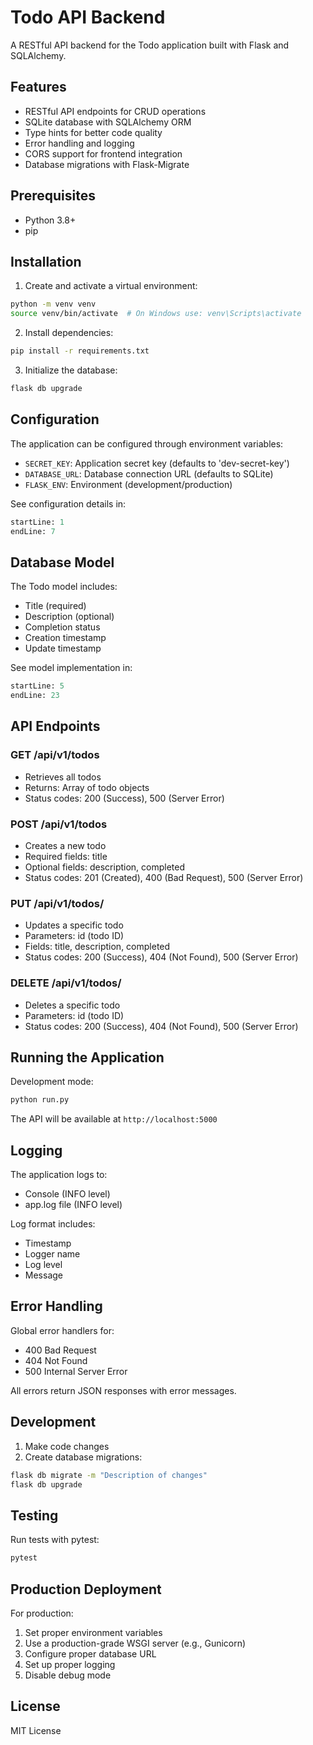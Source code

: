 # Todo API Backend

A RESTful API backend for the Todo application built with Flask and SQLAlchemy.

## Features

- RESTful API endpoints for CRUD operations
- SQLite database with SQLAlchemy ORM
- Type hints for better code quality
- Error handling and logging
- CORS support for frontend integration
- Database migrations with Flask-Migrate

## Prerequisites

- Python 3.8+
- pip

## Installation

1. Create and activate a virtual environment:
```bash
python -m venv venv
source venv/bin/activate  # On Windows use: venv\Scripts\activate
```

2. Install dependencies:
```bash
pip install -r requirements.txt
```

3. Initialize the database:
```bash
flask db upgrade
```

## Configuration

The application can be configured through environment variables:
- `SECRET_KEY`: Application secret key (defaults to 'dev-secret-key')
- `DATABASE_URL`: Database connection URL (defaults to SQLite)
- `FLASK_ENV`: Environment (development/production)

See configuration details in:
```python:todo-api/app/config.py
startLine: 1
endLine: 7
```

## Database Model

The Todo model includes:
- Title (required)
- Description (optional)
- Completion status
- Creation timestamp
- Update timestamp

See model implementation in:
```python:todo-api/app/models.py
startLine: 5
endLine: 23
```

## API Endpoints

### GET /api/v1/todos
- Retrieves all todos
- Returns: Array of todo objects
- Status codes: 200 (Success), 500 (Server Error)

### POST /api/v1/todos
- Creates a new todo
- Required fields: title
- Optional fields: description, completed
- Status codes: 201 (Created), 400 (Bad Request), 500 (Server Error)

### PUT /api/v1/todos/<id>
- Updates a specific todo
- Parameters: id (todo ID)
- Fields: title, description, completed
- Status codes: 200 (Success), 404 (Not Found), 500 (Server Error)

### DELETE /api/v1/todos/<id>
- Deletes a specific todo
- Parameters: id (todo ID)
- Status codes: 200 (Success), 404 (Not Found), 500 (Server Error)

## Running the Application

Development mode:
```bash
python run.py
```

The API will be available at `http://localhost:5000`

## Logging

The application logs to:
- Console (INFO level)
- app.log file (INFO level)

Log format includes:
- Timestamp
- Logger name
- Log level
- Message

## Error Handling

Global error handlers for:
- 400 Bad Request
- 404 Not Found
- 500 Internal Server Error

All errors return JSON responses with error messages.

## Development

1. Make code changes
2. Create database migrations:
```bash
flask db migrate -m "Description of changes"
flask db upgrade
```

## Testing

Run tests with pytest:
```bash
pytest
```

## Production Deployment

For production:
1. Set proper environment variables
2. Use a production-grade WSGI server (e.g., Gunicorn)
3. Configure proper database URL
4. Set up proper logging
5. Disable debug mode

## License

MIT License
```
